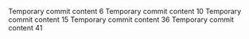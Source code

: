 Temporary commit content 6
Temporary commit content 10
Temporary commit content 15
Temporary commit content 36
Temporary commit content 41
